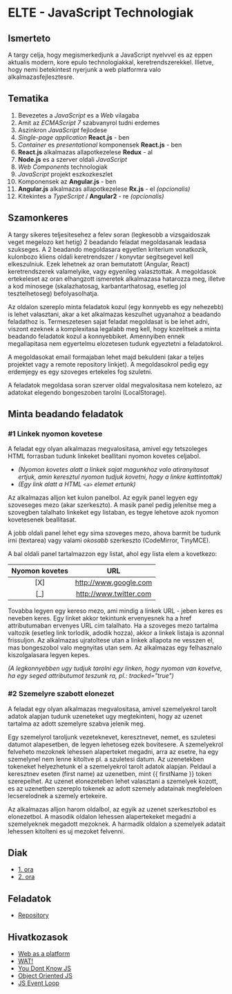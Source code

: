 # **ELTE - JavaScript Technologiak**

## Ismerteto

A targy celja, hogy megismerkedjunk a JavaScript nyelvvel es az eppen aktualis modern, kore epulo technologiakkal, keretrendszerekkel.
Illetve, hogy nemi betekintest nyerjunk a web platformra valo alkalmazasfejlesztesre.

## Tematika

1. Bevezetes a *JavaScript* es a *Web* vilagaba
2. Amit az *ECMAScript 7* szabvanyrol tudni erdemes
3. Aszinkron *JavaScript* fejlodese
4. *Single-page application* **React.js** - ben
5. *Container* es *presentational* komponensek **React.js** - ben
6. **React.js** alkalmazas allapotkezelese **Redux** - al
7. **Node.js** es a szerver oldali *JavaScript*
8. *Web Components* technologiak
9. *JavaScript* projekt eszkozkeszlet
10. Komponensek az **Angular.js** - ben
11. **Angular.js** alkalmazas allapotkezelese **Rx.js** - el *(opcionalis)*
12. Kitekintes a *TypeScript* / **Angular2** - re *(opcionalis)*

## Szamonkeres

A targy sikeres teljesitesehez a felev soran (legkesobb a vizsgaidoszak veget megelozo ket hetig) 2 beadando feladat megoldasanak leadasa szukseges.
A 2 beadando megoldasara egyetlen kriterium vonatkozik, kulonbozo kliens oldali keretrendszer / konyvtar segitsegevel kell elkeszulniuk.
Ezek lehetnek az oran bemutatott (Angular, React) keretrendszerek valamelyike, vagy egyenileg valasztottak.
A megoldasok ertekeleset az oran elhangzott ismeretek alkalmazasa hatarozza meg, illetve a kod minosege (skalazhatosag, karbantarthatosag, esetleg jol tesztelhetoseg) befolyasolhatja.

Az oldalon szereplo minta feladatok kozul (egy konnyebb es egy nehezebb) is lehet valasztani, akar a ket alkalmazas keszulhet
ugyanahoz a beadando feladathoz is. Termeszetesen sajat feladat megoldasat is be lehet adni, viszont ezeknek a komplexitasa legalabb
meg kell, hogy kozelitsek a minta beadando feladatok kozul a konnyebbiket.
Amennyiben ennek megallapitasa nem egyertelmu elozetesen tudunk egyeztetni a feladatokrol.

A megoldasokat email formajaban lehet majd bekuldeni (akar a teljes projektet vagy a remote repository linkjet).
A megoldasokrol pedig egy erdemjegy es egy szoveges ertekeles fog szuletni.

A feladatok megoldasa soran szerver oldal megvalositasa nem kotelezo, az adatokat elegendo bongeszoben tarolni (LocalStorage).

## Minta beadando feladatok

### #1 Linkek nyomon kovetese

A feladat egy olyan alkalmazas megvalositasa, amivel egy tetszoleges HTML forrasban tudunk linkeket beallitani nyomon kovetes celjabol.
* *(Nyomon kovetes alatt a linkek sajat magunkhoz valo atiranyitasat ertjuk, amin keresztul nyomon tudjuk kovetni, hogy a linkre kattintottak)*
* *(Egy link alatt a HTML ```<a>``` elemet ertunk)*

Az alkalmazas alljon ket kulon panelbol. Az egyik panel legyen egy szoveseges mezo (akar szerkeszto). A masik panel pedig jelenitse meg a szovegben talalhato
linkeket egy listaban, es tegye lehetove azok nyomon kovetesenek beallitasat.

A jobb oldali panel lehet egy sima szoveges mezo, ahova barmit be tudunk irni (textarea) vagy valami *okosabb* szerkeszto (CodeMirror, TinyMCE).

A bal oldali panel tartalmazzon egy listat, ahol egy lista elem a kovetkezo:

Nyomon kovetes | URL |
:--------------:|:---:|
[X] | http://www.google.com
[_] | http://www.twitter.com

Tovabba legyen egy kereso mezo, ami mindig a linkek URL - jeben keres es neveben keres. Egy linket akkor tekintunk ervenyesnek
ha a href attributumaban ervenyes URL cim talalhato.
Ha a szoveges mezo tartalma valtozik (esetleg link torlodik, adodik hozza), akkor a linkek listaja is azonnal frissuljon.
Az alkalmazas ujratoltese utan a linkek allapota ne vesszen el, mas bongeszobol valo megnyitas utan sem.
Az alkalmazas egy felhasznalo kiszolgalasara legyen kepes.

*(A legkonnyebben ugy tudjuk tarolni egy linken, hogy nyomon van kovetve, ha egy seged attributumot teszunk ra, pl.: tracked="true")*

### #2 Szemelyre szabott elonezet

A feladat egy olyan alkalmazas megvalositasa, amivel szemelyekrol tarolt adatok alapjan tudunk uzeneteket ugy megtekinteni, hogy az uzenet
tartalma az adott szemelyre szabva jelenik meg.

Egy szemelyrol taroljunk vezeteknevet, keresztnevet, nemet, es szuletesi datumot alapesetben, de legyen lehetoseg ezek bovitesere.
A szemelyekrol felveheto mezoknek lehessen alaperteket megadni, arra az esetre, ha egy szemelynel nem lenne kitoltve pl. a szuletesi datum.
Az uzenetekben tokeneket helyezhetunk el a szemelyekrol tarolt adatok alapjan.
Peldaul a keresztnev eseten (first name) az uzenetben, mint {{ firstName }} token szerepelhet.
Az uzenet elonezeteben lehet valasztani a szemelyek kozott, es az uzenetben szereplo tokenek az adott szemely adatainak megfeleloen lecserelodnek
a szemely ertekeire.

Az alkalmazas alljon harom oldalbol, az egyik az uzenet szerkesztobol es elonezetbol. A masodik oldalon lehessen alapertekeket megadni
a szemelyeknek megadott mezoknek. A harmadik oldalon a szemelyek adatait lehessen kitolteni es uj mezoket felvenni.

## Diak

* [1. ora](https://slides.com/robertberetka/jstech/)
* [2. ora](https://slides.com/robertberetka/jstech-14/)

## Feladatok

* [Repository](https://github.com/stoiet/elte-jstech-exercises)

## Hivatkozasok
* [Web as a platform](http://www.2ality.com/2010/12/web-as-application-platform-latest.html)
* [WAT!](https://www.destroyallsoftware.com/talks/wat)
* [You Dont Know JS](https://github.com/getify/You-Dont-Know-JS)
* [Object Oriented JS](http://shop.oreilly.com/product/9781593275402.do)
* [JS Event Loop](https://www.youtube.com/watch?v=8aGhZQkoFbQ)
